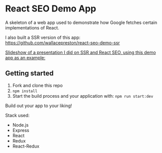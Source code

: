 # React SEO Demo App

A skeleton of a web app used to demonstrate how Google fetches certain implementations of React.

I also built a SSR version of this app: 
https://github.com/wallacepreston/react-seo-demo-ssr

[Slideshow of a presentation I did on SSR and React SEO, using this demo app as an example: ](./public/slideshow.pdf)

## Getting started

1. Fork and clone this repo
2. `npm install`
3. Start the build process and your application with: `npm run start:dev`

Build out your app to your liking!

Stack used:
- Node.js
- Express
- React
- Redux
- React-Redux